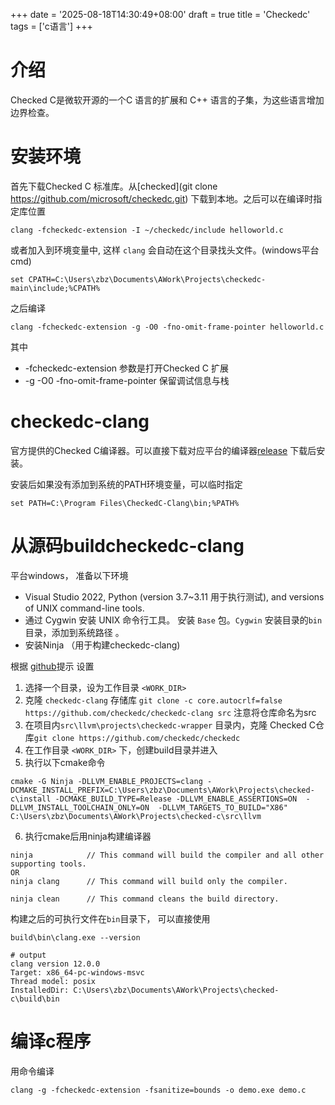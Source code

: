 +++
date = '2025-08-18T14:30:49+08:00'
draft = true
title = 'Checkedc'
tags = ['c语言']
+++

# 介绍
Checked C是微软开源的一个C 语言的扩展和 C++ 语言的子集，为这些语言增加边界检查。

# 安装环境
首先下载Checked C 标准库。从[checked](git clone https://github.com/microsoft/checkedc.git) 下载到本地。之后可以在编译时指定库位置 
```
clang -fcheckedc-extension -I ~/checkedc/include helloworld.c
```

或者加入到环境变量中, 这样 `clang` 会自动在这个目录找头文件。(windows平台cmd)
```shell
set CPATH=C:\Users\zbz\Documents\AWork\Projects\checkedc-main\include;%CPATH%
```
之后编译
```shell
clang -fcheckedc-extension -g -O0 -fno-omit-frame-pointer helloworld.c
```

其中 
- -fcheckedc-extension 参数是打开Checked C 扩展
- -g -O0 -fno-omit-frame-pointer  保留调试信息与栈


# checkedc-clang
官方提供的Checked C编译器。可以直接下载对应平台的编译器[release](https://github.com/checkedc/checkedc-clang/releases)  下载后安装。

安装后如果没有添加到系统的PATH环境变量，可以临时指定
```
set PATH=C:\Program Files\CheckedC-Clang\bin;%PATH%
```

# 从源码buildcheckedc-clang 
平台windows， 准备以下环境

- Visual Studio 2022, Python (version 3.7~3.11 用于执行测试), and versions of UNIX command-line tools.
- 通过 Cygwin 安装 UNIX 命令行工具。 安装 `Base` 包。`Cygwin` 安装目录的`bin` 目录，添加到系统路径 。
- 安装Ninja （用于构建checkedc-clang)

根据 [github](https://github.com/checkedc/checkedc-clang/blob/main/clang/docs/checkedc/Setup-and-Build.md)提示 设置

1. 选择一个目录，设为工作目录 `<WORK_DIR>`
2. 克隆 `checkedc-clang` 存储库  `git clone -c core.autocrlf=false https://github.com/checkedc/checkedc-clang src`  注意将仓库命名为src
3. 在项目内`src\llvm\projects\checkedc-wrapper` 目录内，克隆 Checked C仓库`git clone https://github.com/checkedc/checkedc`
4. 在工作目录 `<WORK_DIR>` 下，创建build目录并进入
5. 执行以下cmake命令

```
cmake -G Ninja -DLLVM_ENABLE_PROJECTS=clang -DCMAKE_INSTALL_PREFIX=C:\Users\zbz\Documents\AWork\Projects\checked-c\install -DCMAKE_BUILD_TYPE=Release -DLLVM_ENABLE_ASSERTIONS=ON  -DLLVM_INSTALL_TOOLCHAIN_ONLY=ON  -DLLVM_TARGETS_TO_BUILD="X86" C:\Users\zbz\Documents\AWork\Projects\checked-c\src\llvm
```

6.  执行cmake后用ninja构建编译器
```
ninja            // This command will build the compiler and all other supporting tools.
OR
ninja clang      // This command will build only the compiler.

ninja clean      // This command cleans the build directory.
```

构建之后的可执行文件在`bin`目录下， 可以直接使用
```
build\bin\clang.exe --version

# output
clang version 12.0.0 
Target: x86_64-pc-windows-msvc
Thread model: posix
InstalledDir: C:\Users\zbz\Documents\AWork\Projects\checked-c\build\bin
```


# 编译c程序
用命令编译
```
clang -g -fcheckedc-extension -fsanitize=bounds -o demo.exe demo.c
```